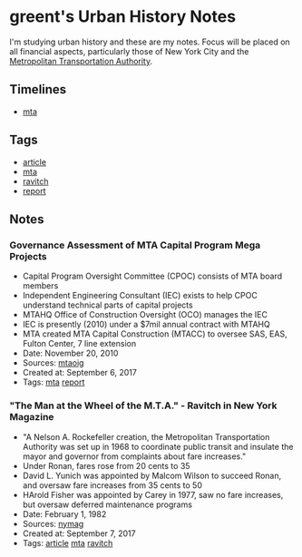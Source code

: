 # greent's Urban History Notes
I'm studying urban history and these are my notes. Focus will be placed on all financial aspects, particularly those of New York City and the [Metropolitan Transportation Authority](http://www.mta.info).
## Timelines
- [mta](timelines/mta.md)

## Tags
- [article](tags/article.md)
- [mta](tags/mta.md)
- [ravitch](tags/ravitch.md)
- [report](tags/report.md)

## Notes
### Governance Assessment of MTA Capital Program Mega Projects

- Capital Program Oversight Committee (CPOC) consists of MTA board members
- Independent Engineering Consultant (IEC) exists to help CPOC understand technical parts of capital projects
- MTAHQ Office of Construction Oversight (OCO) manages the IEC
- IEC is presently (2010) under a $7mil annual contract with MTAHQ
- MTA created MTA Capital Construction (MTACC) to oversee SAS, EAS, Fulton Center, 7 line extension
- Date: November 20, 2010
- Sources: [mtaoig](http://mtaig.state.ny.us/assets/pdf/10-04.pdf)
- Created at: September 6, 2017
- Tags: [mta](tags/mta.md) [report](tags/report.md)
### "The Man at the Wheel of the M.T.A." - Ravitch in New York Magazine

- "A Nelson A. Rockefeller creation, the Metropolitan Transportation Authority was set up in 1968 to coordinate public transit and insulate the mayor and governor from complaints about fare increases."
- Under Ronan, fares rose from 20 cents to 35
- David L. Yunich was appointed by Malcom Wilson to succeed Ronan, and oversaw fare increases from 35 cents to 50
- HArold Fisher was appointed by Carey in 1977, saw no fare increases, but oversaw deferred maintenance programs
- Date: February 1, 1982
- Sources: [nymag](https://books.google.com/books?id=fecCAAAAMBAJ&pg=PA22&lpg=PA22&dq=hrh+ravitch&source=bl&ots=di5YjQIL7g&sig=Ff4CMmdF4rvM3rEAsX_B7RLLp1c&hl=en&sa=X&ved=0ahUKEwj2z7-bq-jVAhXC1CYKHYueB9cQ6AEIXzAJ#v=onepage&q=hrh%20ravitch&f=false)
- Created at: September 7, 2017
- Tags: [article](tags/article.md) [mta](tags/mta.md) [ravitch](tags/ravitch.md)

